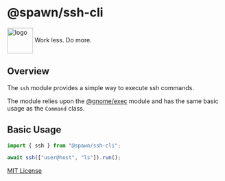 # @spawn/ssh-cli

<div height=30" vertical-align="top">
<image src="https://raw.githubusercontent.com/gnomejs/gnomejs/main/assets/icon.png"
    alt="logo" width="60" valign="middle" />
<span>Work less. Do more. </span>
</div>

## Overview

The `ssh` module provides a simple way to execute
ssh commands.

The module relies upon the [@gnome/exec][exec] module and
has the same basic usage as the `Command` class.

## Basic Usage

```typescript
import { ssh } from "@spawn/ssh-cli";

await ssh(["user@host", "ls"]).run(); 
```

[MIT License](./LICENSE.md)

[exec]: https://jsr.io/@gnome/exec/doc
